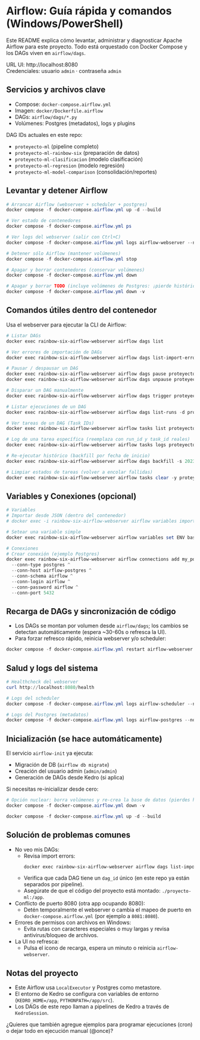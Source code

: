 # Airflow: Guía rápida y comandos (Windows/PowerShell)

Este README explica cómo levantar, administrar y diagnosticar Apache Airflow para este proyecto. Todo está orquestado con Docker Compose y los DAGs viven en `airflow/dags`.

URL UI: http://localhost:8080  
Credenciales: usuario `admin` · contraseña `admin`

## Servicios y archivos clave
- Compose: `docker-compose.airflow.yml`
- Imagen: `docker/Dockerfile.airflow`
- DAGs: `airflow/dags/*.py`
- Volúmenes: Postgres (metadatos), logs y plugins

DAG IDs actuales en este repo:
- `proteyecto-ml` (pipeline completo)
- `proteyecto-ml-rainbow-six` (preparación de datos)
- `proteyecto-ml-clasificacion` (modelo clasificación)
- `proteyecto-ml-regresion` (modelo regresión)
- `proteyecto-ml-model-comparison` (consolidación/reportes)

## Levantar y detener Airflow

```powershell
# Arrancar Airflow (webserver + scheduler + postgres)
docker compose -f docker-compose.airflow.yml up -d --build

# Ver estado de contenedores
docker compose -f docker-compose.airflow.yml ps

# Ver logs del webserver (salir con Ctrl+C)
docker compose -f docker-compose.airflow.yml logs airflow-webserver --no-color -f

# Detener sólo Airflow (mantener volúmenes)
docker compose -f docker-compose.airflow.yml stop

# Apagar y borrar contenedores (conservar volúmenes)
docker compose -f docker-compose.airflow.yml down

# Apagar y borrar TODO (incluye volúmenes de Postgres: ¡pierde histórico!)
docker compose -f docker-compose.airflow.yml down -v
```

## Comandos útiles dentro del contenedor
Usa el webserver para ejecutar la CLI de Airflow:

```powershell
# Listar DAGs
docker exec rainbow-six-airflow-webserver airflow dags list

# Ver errores de importación de DAGs
docker exec rainbow-six-airflow-webserver airflow dags list-import-errors

# Pausar / despausar un DAG
docker exec rainbow-six-airflow-webserver airflow dags pause proteyecto-ml-regresion
docker exec rainbow-six-airflow-webserver airflow dags unpause proteyecto-ml-regresion

# Disparar un DAG manualmente
docker exec rainbow-six-airflow-webserver airflow dags trigger proteyecto-ml-rainbow-six

# Listar ejecuciones de un DAG
docker exec rainbow-six-airflow-webserver airflow dags list-runs -d proteyecto-ml-rainbow-six

# Ver tareas de un DAG (Task IDs)
docker exec rainbow-six-airflow-webserver airflow tasks list proteyecto-ml

# Log de una tarea específica (reemplaza con run_id y task_id reales)
docker exec rainbow-six-airflow-webserver airflow tasks logs proteyecto-ml <task_id> --dag-run-id <run_id>

# Re-ejecutar histórico (backfill por fecha de inicio)
docker exec rainbow-six-airflow-webserver airflow dags backfill -s 2023-01-01 proteyecto-ml

# Limpiar estados de tareas (volver a encolar fallidas)
docker exec rainbow-six-airflow-webserver airflow tasks clear -y proteyecto-ml
```

## Variables y Conexiones (opcional)

```powershell
# Variables
# Importar desde JSON (dentro del contenedor)
# docker exec -i rainbow-six-airflow-webserver airflow variables import /path/vars.json

# Setear una variable simple
docker exec rainbow-six-airflow-webserver airflow variables set ENV base

# Conexiones
# Crear conexión (ejemplo Postgres)
docker exec rainbow-six-airflow-webserver airflow connections add my_postgres ^
  --conn-type postgres ^
  --conn-host airflow-postgres ^
  --conn-schema airflow ^
  --conn-login airflow ^
  --conn-password airflow ^
  --conn-port 5432
```

## Recarga de DAGs y sincronización de código
- Los DAGs se montan por volumen desde `airflow/dags`; los cambios se detectan automáticamente (espera ~30-60s o refresca la UI).
- Para forzar refresco rápido, reinicia webserver y/o scheduler:

```powershell
docker compose -f docker-compose.airflow.yml restart airflow-webserver airflow-scheduler
```

## Salud y logs del sistema

```powershell
# Healthcheck del webserver
curl http://localhost:8080/health

# Logs del scheduler
docker compose -f docker-compose.airflow.yml logs airflow-scheduler --no-color -f

# Logs del Postgres (metadatos)
docker compose -f docker-compose.airflow.yml logs airflow-postgres --no-color -f
```

## Inicialización (se hace automáticamente)
El servicio `airflow-init` ya ejecuta:
- Migración de DB (`airflow db migrate`)
- Creación del usuario admin (`admin/admin`)
- Generación de DAGs desde Kedro (si aplica)

Si necesitas re-inicializar desde cero:

```powershell
# Opción nuclear: borra volúmenes y re-crea la base de datos (pierdes histórico)
docker compose -f docker-compose.airflow.yml down -v

docker compose -f docker-compose.airflow.yml up -d --build
```

## Solución de problemas comunes
- No veo mis DAGs:
  - Revisa import errors:
    ```powershell
    docker exec rainbow-six-airflow-webserver airflow dags list-import-errors
    ```
  - Verifica que cada DAG tiene un `dag_id` único (en este repo ya están separados por pipeline).
  - Asegúrate de que el código del proyecto está montado: `./proyecto-ml:/app`.
- Conflicto de puerto 8080 (otra app ocupando 8080):
  - Detén temporalmente el webserver o cambia el mapeo de puerto en `docker-compose.airflow.yml` (por ejemplo a `8081:8080`).
- Errores de permisos con archivos en Windows:
  - Evita rutas con caracteres especiales o muy largas y revisa antivirus/bloqueo de archivos.
- La UI no refresca:
  - Pulsa el icono de recarga, espera un minuto o reinicia `airflow-webserver`.

## Notas del proyecto
- Este Airflow usa `LocalExecutor` y Postgres como metastore.
- El entorno de Kedro se configura con variables de entorno (`KEDRO_HOME=/app`, `PYTHONPATH=/app/src`).
- Los DAGs de este repo llaman a pipelines de Kedro a través de `KedroSession`.

¿Quieres que también agregue ejemplos para programar ejecuciones (cron) o dejar todo en ejecución manual (@once)?
